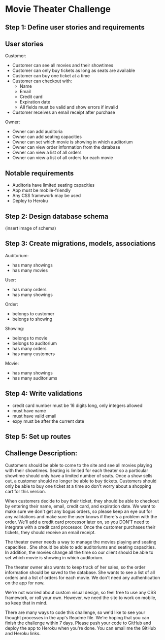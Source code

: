 # Movie Theater Challenge

## Step 1: Define user stories and requirements

## User stories

Customer:

- Customer can see all movies and their showtimes
- Customer can only buy tickets as long as seats are available
- Customer can buy one ticket at a time
- Customer can checkout with:
  - Name
  - Email
  - Credit card
  - Expiration date
  - All fields must be valid and show errors if invalid
- Customer receives an email receipt after purchase

Owner:

- Owner can add auditoria
- Owner can add seating capacities
- Owner can set which movie is showing in which auditorium
- Owner can view order information from the database
- Owner can view a list of all orders
- Owner can view a list of all orders for each movie

## Notable requirements

- Auditoria have limited seating capacities
- App must be mobile-friendly
- Any CSS framework may be used
- Deploy to Heroku

## Step 2: Design database schema

(insert image of schema)

## Step 3: Create migrations, models, associations

Auditorium:

- has many showings
- has many movies

User:

- has many orders
- has many showings

Order:

- belongs to customer
- belongs to showing

Showing:

- belongs to movie
- belongs to auditorium
- has many orders
- has many customers

Movie:

- has many showings
- has many auditoriums

## Step 4: Write validations

- credit card number must be 16 digits long, only integers allowed
- must have name
- must have valid email
- expy must be after the current date

## Step 5: Set up routes


## Challenge Description:

Customers should be able to come to the site and see all movies playing with their showtimes. Seating is limited for each theater so a particular showtime should only have a limited number of seats. Once a show sells out, a customer should no longer be able to buy tickets. Customers should only be able to buy one ticket at a time so don't worry about a shopping cart for this version.

When customers decide to buy their ticket, they should be able to checkout by entering their name, email, credit card, and expiration date. We want to make sure we don't get any bogus orders, so please keep an eye out for any validations and make sure the user knows if there's a problem with the order. We'll add a credit card processor later on, so you DON’T need to integrate with a credit card processor. Once the customer purchases their tickets, they should receive an email receipt.

The theater owner needs a way to manage the movies playing and seating capacities . She should be able to add auditoriums and seating capacities. In addition, the movies change all the time so our client should be able to set which movie is showing in which auditorium.

The theater owner also wants to keep track of her sales, so the order information should be saved to the database. She wants to see a list of all orders and a list of orders for each movie. We don't need any authentication on the app for now.

We're not worried about custom visual design, so feel free to use any CSS framework, or roll your own. However, we need the site to work on mobile, so keep that in mind.

There are many ways to code this challenge, so we'd like to see your thought processes in the app's Readme file. We're hoping that you can finish the challenge within 7 days. Please push your code to GitHub and deploy the app to Heroku when you're done. You can email me the GitHub and Heroku links.